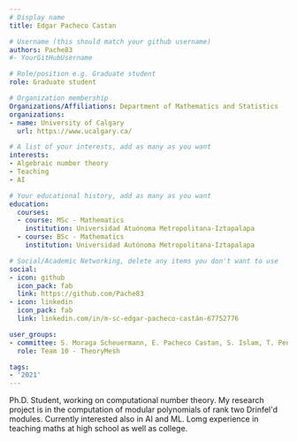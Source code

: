 ```yaml
---
# Display name
title: Edgar Pacheco Castan

# Username (this should match your github username)
authors: Pache83
#- YourGitHubUsername

# Role/position e.g. Graduate student
role: Graduate student

# Organization membership
Organizations/Affiliations: Department of Mathematics and Statistics
organizations: 
- name: University of Calgary
  url: https://www.ucalgary.ca/

# A list of your interests, add as many as you want
interests:
- Algebraic number theory
- Teaching
- AI

# Your educational history, add as many as you want
education:
  courses:
  - course: MSc - Mathematics
    institution: Universidad Atuónoma Metropolitana-Iztapalapa
  - course: BSc - Mathematics
    institution: Universidad Autónoma Metropolitana-Iztapalapa

# Social/Academic Networking, delete any items you don't want to use
social:
- icon: github
  icon_pack: fab
  link: https://github.com/Pache83
- icon: linkedin
  icon_pack: fab
  link: linkedin.com/in/m-sc-edgar-pacheco-castán-67752776

user_groups:
- committee: S. Moraga Scheuermann, E. Pacheco Castan, S. Islam, T. Pender, I. Pinheiro
  role: Team 10 - TheoryMesh 

tags:
- '2021'
---
```

Ph.D. Student, working on computational number theory. My research project is in the computation of modular polynomials of rank two Drinfel'd modules.
Currently interested also in AI and ML. Lomg experience in teaching maths at high school as well as college.
